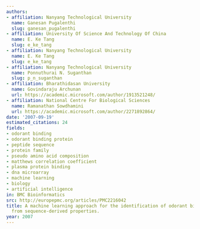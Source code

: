 ```yaml
---
authors:
- affiliation: Nanyang Technological University
  name: Ganesan Pugalenthi
  slug: ganesan_pugalenthi
- affiliation: University Of Science And Technology Of China
  name: E. Ke Tang
  slug: e_ke_tang
- affiliation: Nanyang Technological University
  name: E. Ke Tang
  slug: e_ke_tang
- affiliation: Nanyang Technological University
  name: Ponnuthurai N. Suganthan
  slug: p_n_suganthan
- affiliation: Bharathidasan University
  name: Govindaraju Archunan
  url: https://academic.microsoft.com/author/1913521248/
- affiliation: National Centre For Biological Sciences
  name: Ramanathan Sowdhamini
  url: https://academic.microsoft.com/author/2271892864/
date: '2007-09-19'
estimated_citations: 24
fields:
- odorant binding
- odorant binding protein
- peptide sequence
- protein family
- pseudo amino acid composition
- matthews correlation coefficient
- plasma protein binding
- dna microarray
- machine learning
- biology
- artificial intelligence
in: BMC Bioinformatics
src: http://europepmc.org/articles/PMC2216042
title: A machine learning approach for the identification of odorant binding proteins
  from sequence-derived properties.
year: 2007
---
```

